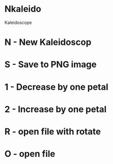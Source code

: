 # Nkaleido
Kaleidoscope
# N - New Kaleidoscop
# S - Save to PNG image
# 1 - Decrease by one petal
# 2 - Increase by one petal
# R - open file with rotate
# O - open file
